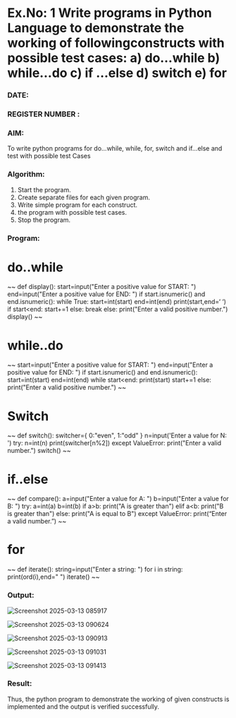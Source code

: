 # Ex.No: 1 Write programs in Python Language to demonstrate the working of followingconstructs with possible test cases: a) do…while b) while…do c) if …else d) switch e) for 

### DATE:                                                                            
### REGISTER NUMBER : 

### AIM:  
To write python programs for do…while, while, for, switch and if…else and test with possible test 
Cases 

### Algorithm:
1. Start the program.
2. Create separate files for each given program.
3. Write simple program for each construct.
4.  the program with possible test cases.
5. Stop the program.
### Program:
# do..while
~~ def display():
     start=input("Enter a positive value for START: ")
      end=input("Enter a positive value for END: ")
      if start.isnumeric() and end.isnumeric():
        while True:
            start=int(start)
            end=int(end)
            print(start,end=‘ ‘)
            if start<end:
                start+=1
            else:
                break
      else:
        print("Enter a valid positive number.") 
  display() ~~
# while..do
~~ start=input("Enter a positive value for START: ") 
end=input("Enter a positive value for END: ")
if start.isnumeric() and end.isnumeric():
     start=int(start)
     end=int(end)
     while start<end:
          print(start)
          start+=1
else:
   print("Enter a valid positive number.") ~~
# Switch
~~ def switch():
    switcher={
 0:"even",
  1:"odd"
}
n=input('Enter a value for N: ') try:
  n=int(n)
  print(switcher[n%2])
except ValueError:
   print("Enter a valid number.")
switch() ~~
# if..else
~~ def compare():
  a=input("Enter a value for A: ")
  b=input("Enter a value for B: ")
  try:
     a=int(a)
     b=int(b)
     if a>b:
        print("A is greater than")
     elif a<b:
        print("B is greater than")
     else:
        print("A is equal to B")
  except ValueError:
        print(“Enter a valid number.”) ~~
# for
~~ def iterate(): string=input("Enter a string: ") for i in string: print(ord(i),end=" ") iterate() ~~













### Output:
![Screenshot 2025-03-13 085917](https://github.com/user-attachments/assets/6bf04dad-eaff-4f02-8875-049be6c85606)

![Screenshot 2025-03-13 090624](https://github.com/user-attachments/assets/22828ef6-d205-49df-82ee-340550875332)


![Screenshot 2025-03-13 090913](https://github.com/user-attachments/assets/56224cc6-df8e-4768-aabf-494c367ddb4c)

![Screenshot 2025-03-13 091031](https://github.com/user-attachments/assets/727e0dbc-9ef8-4fb9-826f-0f148628c324)

![Screenshot 2025-03-13 091413](https://github.com/user-attachments/assets/a6087054-83c1-4887-ba20-d6fc8abc8118)






### Result:
Thus, the python program to demonstrate the working of given constructs is implemented and the output is verified successfully.


